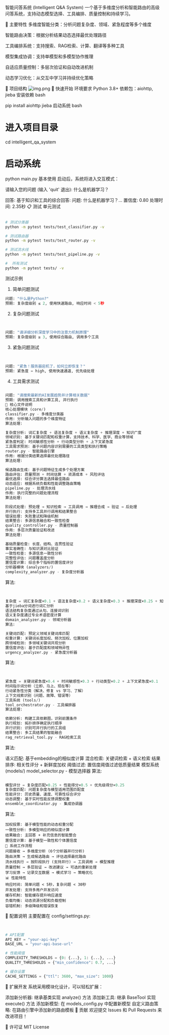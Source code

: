 智能问答系统 (Intelligent Q&A System)
一个基于多维度分析和智能路由的高级问答系统，支持动态模型选择、工具编排、质量控制和持续学习。

🌟 主要特性
多维度智能分类：分析问题复杂度、领域、紧急程度等多个维度

智能路由决策：根据分析结果动态选择最优处理路径

工具编排系统：支持搜索、RAG检索、计算、翻译等多种工具

模型集成协调：支持单模型和多模型协作推理

自适应质量控制：多层次验证和自动改进机制

动态学习优化：从交互中学习并持续优化策略


📁 项目结构
![img.png](img.png)
🚀 快速开始
环境要求
Python 3.8+
依赖包：aiohttp, jieba
安装依赖
bash
 
pip install aiohttp jieba
启动系统
bash
 
# 进入项目目录
cd intelligent_qa_system

# 启动系统
python main.py
基本使用
启动后，系统将进入交互模式：

 
请输入您的问题 (输入 'quit' 退出): 什么是机器学习？

回答: 基于知识和工具的综合回答: 问题: 什么是机器学习？...
置信度: 0.80
处理时间: 2.35秒
📋 测试
 单元测试

```bash
 
# 测试分类器
python -m pytest tests/test_classifier.py -v

# 测试路由器
python -m pytest tests/test_router.py -v

# 测试流水线
python -m pytest tests/test_pipeline.py -v

#  所有测试
python -m pytest tests/ -v
```
测试示例
1. 简单问题测试
```python
问题: "什么是Python?"
预期: 复杂度级别 ≤ 2, 使用快速路由, 响应时间 < 5秒
```
2. 复杂问题测试
```python
 
 
问题: "请详细分析深度学习中的注意力机制原理"
预期: 复杂度级别 ≥ 3, 使用综合路由, 调用多个工具
```

3. 紧急问题测试
```python
 
 
问题: "紧急！服务器宕机了，如何立即恢复？"
预期: 紧急度 = high, 使用快速通道, 优先级处理
```
4. 工具需求测试
```python
 
问题: "请搜索最新的AI发展趋势并计算相关数据"
预期: 调用搜索工具和计算工具, 并行执行
🔧 核心文件说明
核心处理模块 (core/)
classifier.py - 多维度分类器
作用: 分析输入问题的多个维度特征
算法处理:

复杂度分析: 词汇复杂度 + 语法复杂度 + 语义复杂度 + 推理深度 + 知识广度
领域识别: 基于关键词匹配和权重计算，支持技术、科学、医学、商业等领域
紧急度判定: 时间敏感性分析 + 行动类型分析 + 上下文紧急度
工具需求预测: 基于问题内容识别需要的工具类型和执行策略
router.py - 智能路由引擎
作用: 根据分类结果选择最优处理路径
算法处理:

候选路由生成: 基于问题特征生成多个处理方案
路由评估: 质量预测 + 时间估算 + 资源成本 + 风险评估
最优选择: 综合评分算法选择最佳路由
动态适应: 根据系统负载和性能调整路由策略
pipeline.py - 处理流水线
作用: 执行完整的问题处理流程
算法处理:

阶段式处理: 预处理 → 知识检索 → 工具调用 → 推理合成 → 验证 → 后处理
并行执行: 支持多工具并行调用和结果整合
错误处理: 失败重试和降级机制
结果整合: 多源信息融合和一致性检查
quality_controller.py - 质量控制器
作用: 多层次质量验证和改进
算法处理:

基础质量检查: 长度、结构、连贯性验证
事实准确性: 与知识源对比验证
一致性检查: 多源信息一致性分析
完整性评估: 问题覆盖度分析
置信度计算: 综合多个指标的置信度评分
分析器模块 (analyzers/)
complexity_analyzer.py - 复杂度分析器
```
算法:

```python
 
 
复杂度 = 词汇复杂度×0.1 + 语法复杂度×0.2 + 语义复杂度×0.3 + 推理深度×0.25 + 知识广度×0.15
基于jieba分词进行词汇分析
语法结构复杂度通过从句、连接词识别
语义复杂度通过专业术语密度计算
domain_analyzer.py - 领域分析器
算法:

关键词匹配: 预定义领域关键词库匹配
权重计算: 关键词长度加权、频次加权、位置加权
跨领域检测: 多领域关键词共现分析
置信度评估: 基于匹配度和领域特异性
urgency_analyzer.py - 紧急度分析器

```
算法:

```python
 
 
紧急度 = 关键词紧急度×0.4 + 时间敏感性×0.3 + 行动类型×0.2 + 上下文紧急度×0.1
时间指示词分析（立即、马上、现在等）
行动紧急性分类（解决、修复 vs 学习、了解）
上下文线索识别（问题、故障、错误等）
工具系统 (tools/)
tool_orchestrator.py - 工具编排器
算法处理:

依赖分析: 构建工具依赖图，识别前置条件
执行规划: 拓扑排序确定执行顺序
并行识别: 识别可并行执行的工具组
结果整合: 多工具结果的智能融合
rag_retrieval_tool.py - RAG检索工具

```
算法:

语义匹配: 基于embedding的相似度计算
混合检索: 关键词检索 + 语义检索
结果排序: 相关性评分 + 新鲜度加权
阈值过滤: 置信度阈值过滤低质量结果
模型系统 (models/)
model_selector.py - 模型选择器
算法:

```python
 
模型评分 = 复杂度匹配×0.25 + 性能得分×0.5 + 优先级得分×0.25
复杂度匹配: 问题复杂度与模型适用范围匹配度
性能评分: 历史质量、速度、可靠性综合评分
动态调整: 基于实时性能反馈调整权重
ensemble_coordinator.py - 集成协调器
```
算法:
```
加权投票: 基于模型性能的动态权重分配
一致性分析: 多模型响应的相似度计算
结果融合: 主回答 + 补充信息的智能整合
置信度计算: 基于模型一致性和个体置信度
🔄 系统工作流程
问题接收 → 多维度分析 (6个分析器并行分析)
路由决策 → 生成候选路由 → 评估选择最优路由
流水线执行 → 按阶段执行 (支持并行) → 工具调用 → 模型推理
质量控制 → 多层验证 → 改进建议 → 可选的重新处理
学习反馈 → 记录交互数据 → 模式学习 → 策略优化
📊 性能特性
响应时间: 简单问题 < 5秒，复杂问题 < 30秒
并发处理: 支持多用户并发访问
缓存机制: 智能缓存提升响应速度
负载均衡: 动态资源分配和负载控制
容错机制: 多级降级和错误恢复
```

🔧 配置说明
主要配置在 config/settings.py:

```python
 
 
# API配置
API_KEY = "your-api-key"
BASE_URL = "your-api-base-url"

# 性能阈值
COMPLEXITY_THRESHOLDS = {0: {...}, 1: {...}, ...}
QUALITY_THRESHOLDS = {"min_confidence": 0.7, ...}

# 缓存设置
CACHE_SETTINGS = {"ttl": 3600, "max_size": 1000}
```

📝 扩展开发
系统采用模块化设计，可以轻松扩展：

添加新分析器: 继承基类实现 analyze() 方法
添加新工具: 继承 BaseTool 实现 execute() 方法
添加新模型: 在 models_config.py 中配置新模型
自定义路由策略: 在路由引擎中添加新的路由模板
🤝 贡献
欢迎提交 Issues 和 Pull Requests 来改进项目！

📄 许可证
MIT License